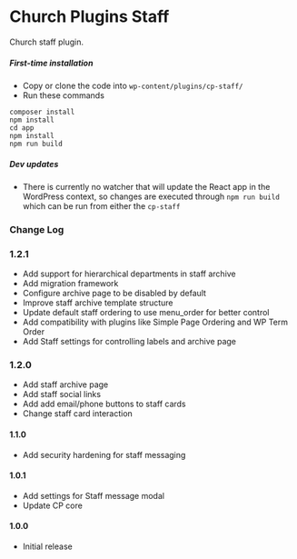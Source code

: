 # Church Plugins Staff
Church staff plugin.

##### First-time installation  #####

- Copy or clone the code into `wp-content/plugins/cp-staff/`
- Run these commands
```
composer install
npm install
cd app
npm install
npm run build
```

##### Dev updates  #####

- There is currently no watcher that will update the React app in the WordPress context, so changes are executed through `npm run build` which can be run from either the `cp-staff`

### Change Log

### 1.2.1
* Add support for hierarchical departments in staff archive
* Add migration framework
* Configure archive page to be disabled by default
* Improve staff archive template structure
* Update default staff ordering to use menu_order for better control
* Add compatibility with plugins like Simple Page Ordering and WP Term Order
* Add Staff settings for controlling labels and archive page

### 1.2.0
* Add staff archive page
* Add staff social links
* Add add email/phone buttons to staff cards
* Change staff card interaction

#### 1.1.0
* Add security hardening for staff messaging

#### 1.0.1
* Add settings for Staff message modal
* Update CP core

#### 1.0.0
* Initial release
